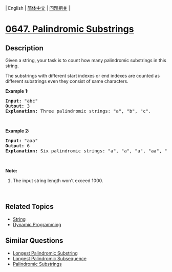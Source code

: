 
| English | [简体中文](README.md) | [问题相关](QUESTION.md) |
# [0647. Palindromic Substrings](https://leetcode-cn.com/problems/palindromic-substrings/)
## Description
<p>Given a string, your task is to count how many palindromic substrings in this string.</p>

<p>The substrings with different start indexes or end indexes are counted as different substrings even they consist of same characters.</p>

<p><b>Example 1:</b></p>

<pre>
<b>Input:</b> &quot;abc&quot;
<b>Output:</b> 3
<b>Explanation:</b> Three palindromic strings: &quot;a&quot;, &quot;b&quot;, &quot;c&quot;.
</pre>

<p>&nbsp;</p>

<p><b>Example 2:</b></p>

<pre>
<b>Input:</b> &quot;aaa&quot;
<b>Output:</b> 6
<b>Explanation:</b> Six palindromic strings: &quot;a&quot;, &quot;a&quot;, &quot;a&quot;, &quot;aa&quot;, &quot;aa&quot;, &quot;aaa&quot;.
</pre>

<p>&nbsp;</p>

<p><b>Note:</b></p>

<ol>
	<li>The input string length won&#39;t exceed 1000.</li>
</ol>

<p>&nbsp;</p>

## Related Topics
- [String](https://leetcode-cn.com/tag/string)
- [Dynamic Programming](https://leetcode-cn.com/tag/dynamic-programming)
## Similar Questions
- [Longest Palindromic Substring](../0005/README_EN.md)
- [Longest Palindromic Subsequence](../0516/README_EN.md)
- [Palindromic Substrings](../0647/README_EN.md)

